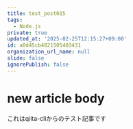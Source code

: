 ```yaml
---
title: test_post015
tags:
  - Node.js
private: true
updated_at: '2025-02-25T12:15:27+09:00'
id: a0d45cb4821505403431
organization_url_name: null
slide: false
ignorePublish: false
---
```

# new article body
これはqiita-cliからのテスト記事です
